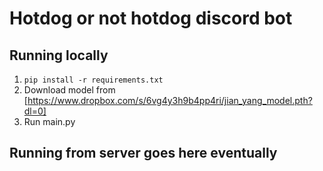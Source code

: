 # Hotdog or not hotdog discord bot

## Running locally
1. ```pip install -r requirements.txt```
2. Download model from [https://www.dropbox.com/s/6vg4y3h9b4pp4ri/jian_yang_model.pth?dl=0]
3. Run main.py

## Running from server goes here eventually